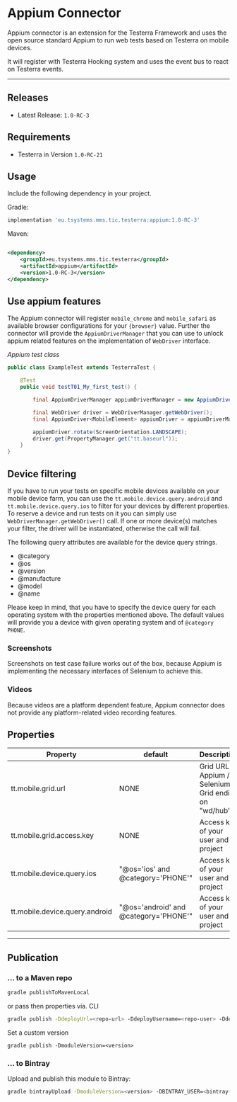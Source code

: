 # Appium Connector

Appium connector is an extension for the Testerra Framework and uses the open source standard Appium to run web tests based on
Testerra on mobile devices.

It will register with Testerra Hooking system and uses the event bus to react on Testerra events.

---- 

## Releases

* Latest Release: `1.0-RC-3`

## Requirements

* Testerra in Version `1.0-RC-21`

## Usage

Include the following dependency in your project.

Gradle:

````groovy
implementation 'eu.tsystems.mms.tic.testerra:appium:1.0-RC-3'
````

Maven:

````xml

<dependency>
    <groupId>eu.tsystems.mms.tic.testerra</groupId>
    <artifactId>appium</artifactId>
    <version>1.0-RC-3</version>
</dependency>
````

## Use appium features

The Appium connector will register `mobile_chrome` and `mobile_safari` as available browser configurations for your `{browser}`
value. Further the connector will provide the `AppiumDriverManager` that you can use to unlock appium related features on the
implementation of `WebDriver` interface.

*Appium test class*

````java
public class ExampleTest extends TesterraTest {

    @Test
    public void testT01_My_first_test() {

        final AppiumDriverManager appiumDriverManager = new AppiumDriverManager();

        final WebDriver driver = WebDriverManager.getWebDriver();
        final AppiumDriver<MobileElement> appiumDriver = appiumDriverManager.fromWebDriver(driver);

        appiumDriver.rotate(ScreenOrientation.LANDSCAPE);
        driver.get(PropertyManager.get("tt.baseurl"));
    }
}
````

## Device filtering

If you have to run your tests on specific mobile devices available on your mobile device farm, you can use
the `tt.mobile.device.query.android` and `tt.mobile.device.query.ios` to filter for your devices by different properties. To reserve
a device and run tests on it you can simply use `WebDriverManager.getWebDriver()` call. If one or more device(s) matches your
filter, the driver will be instantiated, otherwise the call will fail.

The following query attributes are available for the device query strings.

- @category
- @os
- @version
- @manufacture
- @model
- @name

Please keep in mind, that you have to specify the device query for each operating system with the properties mentioned above. The
default values will provide you a device with given operating system and of `@category PHONE`.

### Screenshots

Screenshots on test case failure works out of the box, because Appium is implementing the necessary interfaces of Selenium to
achieve this.

### Videos

Because videos are a platform dependent feature, Appium connector does not provide any platform-related video recording features.

## Properties

|Property|default|Description|
|---|---|---|
|tt.mobile.grid.url|NONE|Grid URL of Appium / Selenium Grid ending on "wd/hub"|
|tt.mobile.grid.access.key|NONE|Access key of your user and project|
|tt.mobile.device.query.ios|"@os='ios' and @category='PHONE'"|Access key of your user  and project|
|tt.mobile.device.query.android|"@os='android' and @category='PHONE'"|Access key of your user  and project|

---

## Publication

### ... to a Maven repo

```sh
gradle publishToMavenLocal
```

or pass then properties via. CLI

```sh
gradle publish -DdeployUrl=<repo-url> -DdeployUsername=<repo-user> -DdeployPassword=<repo-password>
```

Set a custom version

```shell script
gradle publish -DmoduleVersion=<version>
```

### ... to Bintray

Upload and publish this module to Bintray:

````sh
gradle bintrayUpload -DmoduleVersion=<version> -DBINTRAY_USER=<bintray-user> -DBINTRAY_API_KEY=<bintray-api-key>
```` 

